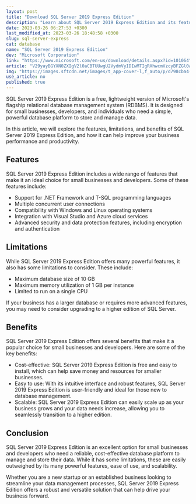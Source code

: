 ```yaml
---
layout: post
title: "Download SQL Server 2019 Express Edition"
description: "Learn about SQL Server 2019 Express Edition and its features, limitations, and benefits for small businesses and developers."
date: 2023-03-26 06:27:53 +0300
last_modified_at: 2023-03-26 18:48:58 +0300
slug: sql-server-express
cat: database
name: "SQL Server 2019 Express Edition"
dev: "Microsoft Corporation"
link: "https://www.microsoft.com/en-us/download/details.aspx?id=101064"
article: "V29yayBGYXN0ZXIgV2l0aCBTUUwgU2VydmVyIDIwMTIgRXhwcmVzcyBFZGl0aW9uLCBGb3IgRnJlZSFUaGUgZWFzeSB0byB1c2UgU1FMIFNlcnZlciAyMDEyIEV4cHJlc3MgRWRpdGlvbiBpcyBhIHByZS1wYWNrZWQgYXBwbGljYXRpb24gdGhhdCBjb250YWlucyBhbGwgdGhlIG5lY2Vzc2FyeSBmaWxlcyB0byBpbnN0YWxsIFNRTCBzZXJ2ZXIgb250byB5b3VyIG1hY2hpbmUgaW4gb25lIHF1aWNrIGdvLiBUaGUgYXBwIG1ha2VzIGl0IGVhc2llciB0byBkZXBsb3kgY3JpdGljYWwgaW5mcmFzdHJ1Y3R1cmUgb24gbmV0d29ya3MgYW5kIGlzIHRoZSBwZXJmZWN0IHRvb2wgZm9yIGRldmVsb3BlcnMu"
img: "https://images.sftcdn.net/images/t_app-cover-l,f_auto/p/d798cba4-ee7b-4860-a947-dfe59a6e75aa/1959241997/sql-server-express-sql-server-2012-10861-4.jpg"
use_article: no
published: true
---
```



SQL Server 2019 Express Edition is a free, lightweight version of Microsoft's flagship relational database management system (RDBMS). It is designed for small businesses, developers, and individuals who need a simple, powerful database platform to store and manage data.

In this article, we will explore the features, limitations, and benefits of SQL Server 2019 Express Edition, and how it can help improve your business performance and productivity.

## Features

SQL Server 2019 Express Edition includes a wide range of features that make it an ideal choice for small businesses and developers. Some of these features include:

- Support for .NET Framework and T-SQL programming languages
- Multiple concurrent user connections
- Compatibility with Windows and Linux operating systems
- Integration with Visual Studio and Azure cloud services
- Advanced security and data protection features, including encryption and authentication

## Limitations

While SQL Server 2019 Express Edition offers many powerful features, it also has some limitations to consider. These include:

- Maximum database size of 10 GB
- Maximum memory utilization of 1 GB per instance
- Limited to run on a single CPU

If your business has a larger database or requires more advanced features, you may need to consider upgrading to a higher edition of SQL Server.

## Benefits

SQL Server 2019 Express Edition offers several benefits that make it a popular choice for small businesses and developers. Here are some of the key benefits:

- Cost-effective: SQL Server 2019 Express Edition is free and easy to install, which can help save money and resources for smaller businesses.
- Easy to use: With its intuitive interface and robust features, SQL Server 2019 Express Edition is user-friendly and ideal for those new to database management.
- Scalable: SQL Server 2019 Express Edition can easily scale up as your business grows and your data needs increase, allowing you to seamlessly transition to a higher edition.

## Conclusion

SQL Server 2019 Express Edition is an excellent option for small businesses and developers who need a reliable, cost-effective database platform to manage and store their data. While it has some limitations, these are easily outweighed by its many powerful features, ease of use, and scalability.

Whether you are a new startup or an established business looking to streamline your data management processes, SQL Server 2019 Express Edition offers a robust and versatile solution that can help drive your business forward.